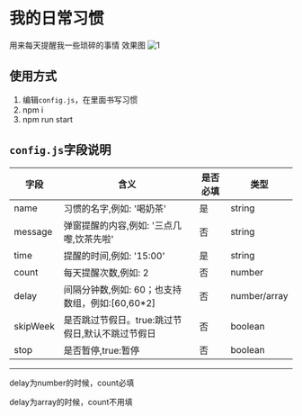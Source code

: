 # 我的日常习惯  
用来每天提醒我一些琐碎的事情
效果图
![1](https://s2.loli.net/2022/02/10/u7G2IKbrTlm5eY4.jpg)
## 使用方式
1. 编辑`config.js`，在里面书写习惯
2. npm i 
3. npm run start

## `config.js`字段说明
|  字段   | 含义  | 是否必填| 类型|
|  ----  | ----  |  ---- | ---- |
| name  | 习惯的名字,例如: '喝奶茶' | 是| string |
| message  | 弹窗提醒的内容,例如: '三点几嚟,饮茶先啦' | 否| string |
| time  | 提醒的时间,例如: '15:00' | 是 | string |
| count | 每天提醒次数,例如: 2 | 否 | number |
| delay | 间隔分钟数,例如: 60；也支持数组，例如:[60,60*2]| 否 | number/array  |
| skipWeek | 是否跳过节假日。true:跳过节假日,默认不跳过节假日  | 否| boolean |
|stop|是否暂停,true:暂停|否|boolean|
---
delay为number的时候，count必填 

delay为array的时候，count不用填
     